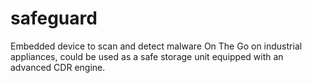 # safeguard
Embedded device to scan and detect malware On The Go on industrial appliances, could be used as a safe storage unit equipped with an advanced CDR engine.
